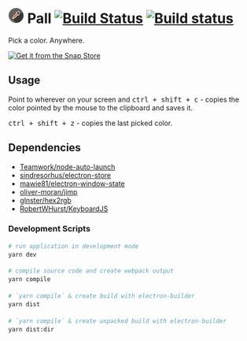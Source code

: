 # ![pall icon](https://raw.githubusercontent.com/dandansoysauce/pall/master/build/icon-mini.png "pall icon") Pall [![Build Status](https://travis-ci.org/dandansoysauce/pall.svg?branch=master)](https://travis-ci.org/dandansoysauce/pall) [![Build status](https://ci.appveyor.com/api/projects/status/2f5ymuc0h94xsman?svg=true)](https://ci.appveyor.com/project/dandansoysauce/pall)

Pick a color. Anywhere.

[![Get it from the Snap Store](https://snapcraft.io/static/images/badges/en/snap-store-black.svg)](https://snapcraft.io/pall)

## Usage

<!-- ![pall gif](https://media.giphy.com/media/6IgmK66Gn8zalvazG0/giphy.gif "pall usage") -->

Point to wherever on your screen and <kbd>ctrl + shift + c</kbd> - copies the color pointed by the mouse to the clipboard and saves it.

<kbd>ctrl + shift + z</kbd> - copies the last picked color.

## Dependencies

* [Teamwork/node-auto-launch](https://github.com/Teamwork/node-auto-launch)
* [sindresorhus/electron-store](https://github.com/sindresorhus/electron-store)
* [mawie81/electron-window-state](https://github.com/mawie81/electron-window-state)
* [oliver-moran/jimp](https://github.com/oliver-moran/jimp)
* [glnster/hex2rgb](https://github.com/glnster/hex2rgb)
* [RobertWHurst/KeyboardJS](https://github.com/RobertWHurst/KeyboardJS)

### Development Scripts

```bash
# run application in development mode
yarn dev

# compile source code and create webpack output
yarn compile

# `yarn compile` & create build with electron-builder
yarn dist

# `yarn compile` & create unpacked build with electron-builder
yarn dist:dir
```